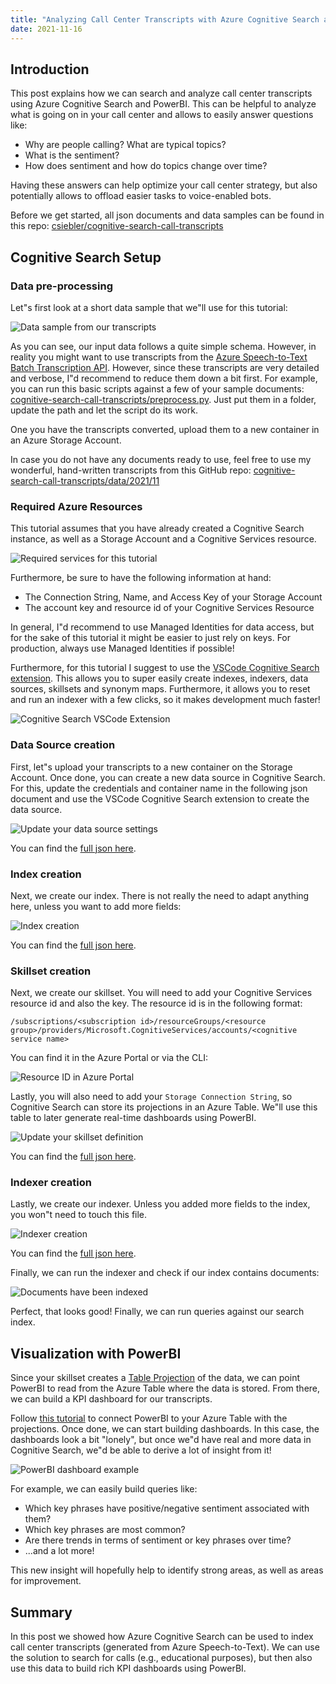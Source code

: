 ```yaml
---
title: "Analyzing Call Center Transcripts with Azure Cognitive Search and PowerBI"
date: 2021-11-16
---
```

## Introduction

This post explains how we can search and analyze call center transcripts using Azure Cognitive Search and PowerBI. This can be helpful to analyze what is going on in your call center and allows to easily answer questions like:

* Why are people calling? What are typical topics?
* What is the sentiment?
* How does sentiment and how do topics change over time?

Having these answers can help optimize your call center strategy, but also potentially allows to offload easier tasks to voice-enabled bots.

Before we get started, all json documents and data samples can be found in this repo: [csiebler/cognitive-search-call-transcripts](https://github.com/csiebler/cognitive-search-call-transcripts)

## Cognitive Search Setup

### Data pre-processing

Let"s first look at a short data sample that we"ll use for this tutorial:

![Data sample from our transcripts](/images/transcripts_sample.png "Data sample from our transcripts")

As you can see, our input data follows a quite simple schema. However, in reality you might want to use transcripts from the [Azure Speech-to-Text Batch Transcription API](https://docs.microsoft.com/en-us/azure/cognitive-services/speech-service/batch-transcription). However, since these transcripts are very detailed and verbose, I"d recommend to reduce them down a bit first. For example, you can run this basic scripts against a few of your sample documents: [cognitive-search-call-transcripts/preprocess.py](https://github.com/csiebler/cognitive-search-call-transcripts/blob/main/preprocess.py). Just put them in a folder, update the path and let the script do its work.

One you have the transcripts converted, upload them to a new container in an Azure Storage Account.

In case you do not have any documents ready to use, feel free to use my wonderful, hand-written transcripts from this GitHub repo: [cognitive-search-call-transcripts/data/2021/11](https://github.com/csiebler/cognitive-search-call-transcripts/tree/main/data/2021/11)

### Required Azure Resources

This tutorial assumes that you have already created a Cognitive Search instance, as well as a Storage Account and a Cognitive Services resource.

![Required services for this tutorial](/images/transcript_services.png "Required services for this tutorial")

Furthermore, be sure to have the following information at hand:

* The Connection String, Name, and Access Key of your Storage Account
* The account key and resource id of your Cognitive Services Resource

In general, I"d recommend to use Managed Identities for data access, but for the sake of this tutorial it might be easier to just rely on keys. For production, always use Managed Identities if possible!

Furthermore, for this tutorial I suggest to use the [VSCode Cognitive Search extension](https://marketplace.visualstudio.com/items?itemName=ms-azuretools.vscode-azurecognitivesearch). This allows you to super easily create indexes, indexers, data sources, skillsets and synonym maps. Furthermore, it allows you to reset and run an indexer with a few clicks, so it makes development much faster!

![Cognitive Search VSCode Extension](/images/transcripts_vscode_extension.png "Cognitive Search VSCode Extension")

### Data Source creation

First, let"s upload your transcripts to a new container on the Storage Account. Once done, you can create a new data source in Cognitive Search. For this, update the credentials and container name in the following json document and use the VSCode Cognitive Search extension to create the data source.

![Update your data source settings](/images/transcripts_data_sources.png "Update your data source settings")

You can find the [full json here](https://github.com/csiebler/cognitive-search-call-transcripts/blob/main/cognitive_search/data_source.json).

### Index creation

Next, we create our index. There is not really the need to adapt anything here, unless you want to add more fields:

![Index creation](/images/transcripts_index.png "Index creation")

You can find the [full json here](https://github.com/csiebler/cognitive-search-call-transcripts/blob/main/cognitive_search/index.json).

### Skillset creation

Next, we create our skillset. You will need to add your Cognitive Services resource id and also the key. The resource id is in the following format:

```
/subscriptions/<subscription id>/resourceGroups/<resource group>/providers/Microsoft.CognitiveServices/accounts/<cognitive service name>
```

You can find it in the Azure Portal or via the CLI:

![Resource ID in Azure Portal](/images/resource_id_transcripts.png "Resource ID in Azure Portal")

Lastly, you will also need to add your `Storage Connection String`, so Cognitive Search can store its projections in an Azure Table. We"ll use this table to later generate real-time dashboards using PowerBI.

![Update your skillset definition](/images/transcripts_skillset.png "Update your skillset definition")

You can find the [full json here](https://github.com/csiebler/cognitive-search-call-transcripts/blob/main/cognitive_search/index.json).

### Indexer creation

Lastly, we create our indexer. Unless you added more fields to the index, you won"t need to touch this file.

![Indexer creation](/images/transcriptions_indexer.png "Indexer creation")

You can find the [full json here](https://github.com/csiebler/cognitive-search-call-transcripts/blob/main/cognitive_search/index.json).

Finally, we can run the indexer and check if our index contains documents:

![Documents have been indexed](/images/transcripts_works.png "Documents have been indexed")

Perfect, that looks good! Finally, we can run queries against our search index.

## Visualization with PowerBI

Since your skillset creates a [Table Projection](https://docs.microsoft.com/en-us/azure/search/knowledge-store-projection-overview) of the data, we can point PowerBI to read from the Azure Table where the data is stored. From there, we can build a KPI dashboard for our transcripts.

Follow [this tutorial](https://docs.microsoft.com/en-us/azure/search/knowledge-store-connect-power-bi) to connect PowerBI to your Azure Table with the projections. Once done, we can start building dashboards. In this case, the dashboards look a bit "lonely", but once we"d have real and more data in Cognitive Search, we"d be able to derive a lot of insight from it!

![PowerBI dashboard example](/images/transcripts_powerbi_dashboard.png "PowerBI dashboard example")

For example, we can easily build queries like:

* Which key phrases have positive/negative sentiment associated with them?
* Which key phrases are most common?
* Are there trends in terms of sentiment or key phrases over time?
* ...and a lot more!

This new insight will hopefully help to identify strong areas, as well as areas for improvement.

## Summary

In this post we showed how Azure Cognitive Search can be used to index call center transcripts (generated from Azure Speech-to-Text). We can use the solution to search for calls (e.g., educational purposes), but then also use this data to build rich KPI dashboards using PowerBI.